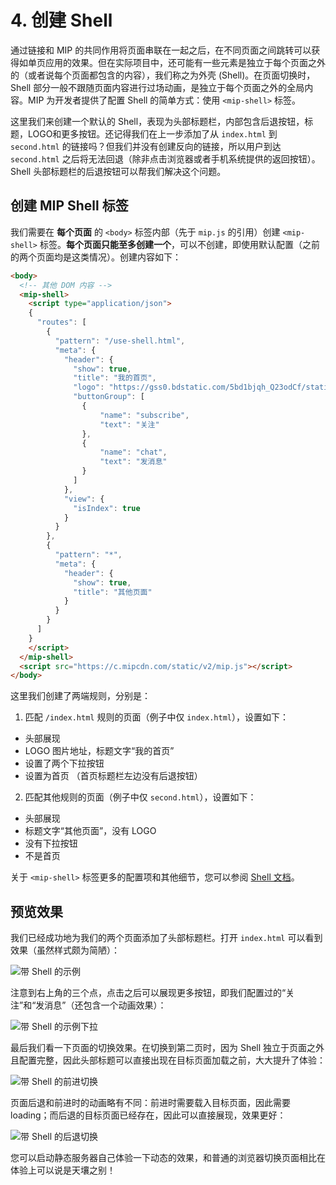 # 4. 创建 Shell

通过链接和 MIP 的共同作用将页面串联在一起之后，在不同页面之间跳转可以获得如单页应用的效果。但在实际项目中，还可能有一些元素是独立于每个页面之外的（或者说每个页面都包含的内容），我们称之为外壳 (Shell)。在页面切换时，Shell 部分一般不跟随页面内容进行过场动画，是独立于每个页面之外的全局内容。MIP 为开发者提供了配置 Shell 的简单方式：使用 `<mip-shell>` 标签。

这里我们来创建一个默认的 Shell，表现为头部标题栏，内部包含后退按钮，标题，LOGO和更多按钮。还记得我们在上一步添加了从 `index.html` 到 `second.html` 的链接吗？但我们并没有创建反向的链接，所以用户到达 `second.html` 之后将无法回退（除非点击浏览器或者手机系统提供的返回按钮）。Shell 头部标题栏的后退按钮可以帮我们解决这个问题。

## 创建 MIP Shell 标签

我们需要在 __每个页面__ 的 `<body>` 标签内部（先于 `mip.js` 的引用）创建 `<mip-shell>` 标签。__每个页面只能至多创建一个__，可以不创建，即使用默认配置（之前的两个页面均是这类情况）。创建内容如下：

```html
<body>
  <!-- 其他 DOM 内容 -->
  <mip-shell>
    <script type="application/json">
    {
      "routes": [
        {
          "pattern": "/use-shell.html",
          "meta": {
            "header": {
              "show": true,
              "title": "我的首页",
              "logo": "https://gss0.bdstatic.com/5bd1bjqh_Q23odCf/static/wiseindex/img/favicon64.ico",
              "buttonGroup": [
                {
                    "name": "subscribe",
                    "text": "关注"
                },
                {
                    "name": "chat",
                    "text": "发消息"
                }
              ]
            },
            "view": {
              "isIndex": true
            }
          }
        },
        {
          "pattern": "*",
          "meta": {
            "header": {
              "show": true,
              "title": "其他页面"
            }
          }
        }
      ]
    }
    </script>
  </mip-shell>
  <script src="https://c.mipcdn.com/static/v2/mip.js"></script>
</body>
```

这里我们创建了两端规则，分别是：

1. 匹配 `/index.html` 规则的页面（例子中仅 `index.html`），设置如下：
  * 头部展现
  * LOGO 图片地址，标题文字“我的首页”
  * 设置了两个下拉按钮
  * 设置为首页 （首页标题栏左边没有后退按钮）

2. 匹配其他规则的页面（例子中仅 `second.html`），设置如下：
  * 头部展现
  * 标题文字“其他页面”，没有 LOGO
  * 没有下拉按钮
  * 不是首页

关于 `<mip-shell>` 标签更多的配置项和其他细节，您可以参阅 [Shell 文档](../../guide/all-sites-mip/mip-shell.md)。

## 预览效果

我们已经成功地为我们的两个页面添加了头部标题栏。打开 `index.html` 可以看到效果（虽然样式颇为简陋）：

![带 Shell 的示例](http://boscdn.bpc.baidu.com/assets/mip/codelab/shell/use-shell-2.png)

注意到右上角的三个点，点击之后可以展现更多按钮，即我们配置过的“关注”和“发消息”（还包含一个动画效果）：

![带 Shell 的示例下拉](http://boscdn.bpc.baidu.com/assets/mip/codelab/shell/use-shell-3.png)

最后我们看一下页面的切换效果。在切换到第二页时，因为 Shell 独立于页面之外且配置完整，因此头部标题可以直接出现在目标页面加载之前，大大提升了体验：

![带 Shell 的前进切换](http://boscdn.bpc.baidu.com/assets/mip/codelab/shell/transition-forward-2.png)

页面后退和前进时的动画略有不同：前进时需要载入目标页面，因此需要 loading；而后退的目标页面已经存在，因此可以直接展现，效果更好：

![带 Shell 的后退切换](http://boscdn.bpc.baidu.com/assets/mip/codelab/shell/transition-backward.png)

您可以启动静态服务器自己体验一下动态的效果，和普通的浏览器切换页面相比在体验上可以说是天壤之别！
